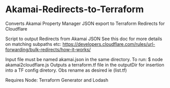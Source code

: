 # Akamai-Redirects-to-Terraform
Converts Akamai Property Manager JSON export to Terraform Redirects for Cloudflare

Script to output Redirects from Akamai JSON
See this doc for more details on matching subpaths etc: https://developers.cloudflare.com/rules/url-forwarding/bulk-redirects/how-it-works/

Input file must be named akamai.json in the same directory.
To run: $ node akamai2cloudflare.js
Outputs a terraform.tf file in the outputDir for insertion into a TF config diretory. Obs rename as desired ie (list.tf)

Requires Node: Terraform Generator and Lodash

